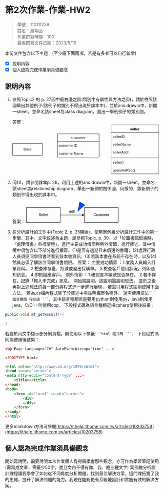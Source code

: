 # 第2次作業-作業-HW2
>
>學號：110111239
><br />
>姓名：游翊丞
><br />
>作業撰寫時間：100
><br />
>最後撰寫文件日期：2023/5/19
>

本份文件包含以下主題：(至少需下面兩項，若是有多者可以自行新增)
- [x] 說明內容
- [x] 個人認為完成作業須具備觀念

## 說明內容

1. 參照Topic2 的 p. 27圖中最右邊之圖(類別中有屬性與方法之圖)，請於依照該圖舉出其他例子(該例子的類別不得出現於課本中)，並於ans.drawio中，新開一sheet，並命名該sheet為class diagram，畫出一舉例例子的類別圖。

    答案：
        <svg xmlns="http://www.w3.org/2000/svg" xmlns:xlink="http://www.w3.org/1999/xlink" version="1.1" width="491px" viewBox="-0.5 -0.5 491 168" content="&lt;mxfile&gt;&lt;diagram id=&quot;00uJ2j64e-IOjojXTcYE&quot; name=&quot;class diagram&quot;&gt;&lt;mxGraphModel dx=&quot;1130&quot; dy=&quot;779&quot; grid=&quot;1&quot; gridSize=&quot;10&quot; guides=&quot;1&quot; tooltips=&quot;1&quot; connect=&quot;1&quot; arrows=&quot;1&quot; fold=&quot;1&quot; page=&quot;1&quot; pageScale=&quot;1&quot; pageWidth=&quot;827&quot; pageHeight=&quot;1169&quot; math=&quot;0&quot; shadow=&quot;0&quot;&gt;&lt;root&gt;&lt;mxCell id=&quot;0&quot;/&gt;&lt;mxCell id=&quot;1&quot; parent=&quot;0&quot;/&gt;&lt;mxCell id=&quot;2&quot; value=&quot;Boss&quot; style=&quot;html=1;&quot; parent=&quot;1&quot; vertex=&quot;1&quot;&gt;&lt;mxGeometry x=&quot;30&quot; y=&quot;392&quot; width=&quot;100&quot; height=&quot;40&quot; as=&quot;geometry&quot;/&gt;&lt;/mxCell&gt;&lt;mxCell id=&quot;3&quot; value=&quot;seller&quot; style=&quot;swimlane;fontStyle=1;align=center;verticalAlign=top;childLayout=stackLayout;horizontal=1;startSize=26;horizontalStack=0;resizeParent=1;resizeParentMax=0;resizeLast=0;collapsible=1;marginBottom=0;&quot; parent=&quot;1&quot; vertex=&quot;1&quot;&gt;&lt;mxGeometry x=&quot;360&quot; y=&quot;330&quot; width=&quot;160&quot; height=&quot;164&quot; as=&quot;geometry&quot;/&gt;&lt;/mxCell&gt;&lt;mxCell id=&quot;4&quot; value=&quot;sellerID&quot; style=&quot;text;strokeColor=none;fillColor=none;align=left;verticalAlign=top;spacingLeft=4;spacingRight=4;overflow=hidden;rotatable=0;points=[[0,0.5],[1,0.5]];portConstraint=eastwest;&quot; parent=&quot;3&quot; vertex=&quot;1&quot;&gt;&lt;mxGeometry y=&quot;26&quot; width=&quot;160&quot; height=&quot;26&quot; as=&quot;geometry&quot;/&gt;&lt;/mxCell&gt;&lt;mxCell id=&quot;11&quot; value=&quot;sellerName&quot; style=&quot;text;strokeColor=none;fillColor=none;align=left;verticalAlign=top;spacingLeft=4;spacingRight=4;overflow=hidden;rotatable=0;points=[[0,0.5],[1,0.5]];portConstraint=eastwest;&quot; parent=&quot;3&quot; vertex=&quot;1&quot;&gt;&lt;mxGeometry y=&quot;52&quot; width=&quot;160&quot; height=&quot;26&quot; as=&quot;geometry&quot;/&gt;&lt;/mxCell&gt;&lt;mxCell id=&quot;12&quot; value=&quot;sellerAddr&quot; style=&quot;text;strokeColor=none;fillColor=none;align=left;verticalAlign=top;spacingLeft=4;spacingRight=4;overflow=hidden;rotatable=0;points=[[0,0.5],[1,0.5]];portConstraint=eastwest;&quot; parent=&quot;3&quot; vertex=&quot;1&quot;&gt;&lt;mxGeometry y=&quot;78&quot; width=&quot;160&quot; height=&quot;26&quot; as=&quot;geometry&quot;/&gt;&lt;/mxCell&gt;&lt;mxCell id=&quot;5&quot; value=&quot;&quot; style=&quot;line;strokeWidth=1;fillColor=none;align=left;verticalAlign=middle;spacingTop=-1;spacingLeft=3;spacingRight=3;rotatable=0;labelPosition=right;points=[];portConstraint=eastwest;strokeColor=inherit;&quot; parent=&quot;3&quot; vertex=&quot;1&quot;&gt;&lt;mxGeometry y=&quot;104&quot; width=&quot;160&quot; height=&quot;8&quot; as=&quot;geometry&quot;/&gt;&lt;/mxCell&gt;&lt;mxCell id=&quot;13&quot; value=&quot;seller()&quot; style=&quot;text;strokeColor=none;fillColor=none;align=left;verticalAlign=top;spacingLeft=4;spacingRight=4;overflow=hidden;rotatable=0;points=[[0,0.5],[1,0.5]];portConstraint=eastwest;&quot; parent=&quot;3&quot; vertex=&quot;1&quot;&gt;&lt;mxGeometry y=&quot;112&quot; width=&quot;160&quot; height=&quot;26&quot; as=&quot;geometry&quot;/&gt;&lt;/mxCell&gt;&lt;mxCell id=&quot;16&quot; value=&quot;getsellerRec()&quot; style=&quot;text;strokeColor=none;fillColor=none;align=left;verticalAlign=top;spacingLeft=4;spacingRight=4;overflow=hidden;rotatable=0;points=[[0,0.5],[1,0.5]];portConstraint=eastwest;&quot; parent=&quot;3&quot; vertex=&quot;1&quot;&gt;&lt;mxGeometry y=&quot;138&quot; width=&quot;160&quot; height=&quot;26&quot; as=&quot;geometry&quot;/&gt;&lt;/mxCell&gt;&lt;mxCell id=&quot;7&quot; value=&quot;customer&quot; style=&quot;swimlane;fontStyle=0;childLayout=stackLayout;horizontal=1;startSize=26;fillColor=none;horizontalStack=0;resizeParent=1;resizeParentMax=0;resizeLast=0;collapsible=1;marginBottom=0;&quot; parent=&quot;1&quot; vertex=&quot;1&quot;&gt;&lt;mxGeometry x=&quot;180&quot; y=&quot;360&quot; width=&quot;140&quot; height=&quot;78&quot; as=&quot;geometry&quot;/&gt;&lt;/mxCell&gt;&lt;mxCell id=&quot;8&quot; value=&quot;customerID&quot; style=&quot;text;strokeColor=none;fillColor=none;align=left;verticalAlign=top;spacingLeft=4;spacingRight=4;overflow=hidden;rotatable=0;points=[[0,0.5],[1,0.5]];portConstraint=eastwest;&quot; parent=&quot;7&quot; vertex=&quot;1&quot;&gt;&lt;mxGeometry y=&quot;26&quot; width=&quot;140&quot; height=&quot;26&quot; as=&quot;geometry&quot;/&gt;&lt;/mxCell&gt;&lt;mxCell id=&quot;10&quot; value=&quot;customerName&quot; style=&quot;text;strokeColor=none;fillColor=none;align=left;verticalAlign=top;spacingLeft=4;spacingRight=4;overflow=hidden;rotatable=0;points=[[0,0.5],[1,0.5]];portConstraint=eastwest;&quot; parent=&quot;7&quot; vertex=&quot;1&quot;&gt;&lt;mxGeometry y=&quot;52&quot; width=&quot;140&quot; height=&quot;26&quot; as=&quot;geometry&quot;/&gt;&lt;/mxCell&gt;&lt;/root&gt;&lt;/mxGraphModel&gt;&lt;/diagram&gt;&lt;diagram id=&quot;_fV6z3VVRoava9m5s2S0&quot; name=&quot;relationship diagram&quot;&gt;&#10;        &lt;mxGraphModel dx=&quot;283&quot; dy=&quot;243&quot; grid=&quot;1&quot; gridSize=&quot;10&quot; guides=&quot;1&quot; tooltips=&quot;1&quot; connect=&quot;1&quot; arrows=&quot;1&quot; fold=&quot;1&quot; page=&quot;1&quot; pageScale=&quot;1&quot; pageWidth=&quot;827&quot; pageHeight=&quot;1169&quot; math=&quot;0&quot; shadow=&quot;0&quot;&gt;&#10;            &lt;root&gt;&#10;                &lt;mxCell id=&quot;0&quot;/&gt;&#10;                &lt;mxCell id=&quot;1&quot; parent=&quot;0&quot;/&gt;&#10;                &lt;mxCell id=&quot;3CVQxU7x5a9Bn7Tyws0B-3&quot; value=&quot;&quot; style=&quot;edgeStyle=none;html=1;&quot; edge=&quot;1&quot; parent=&quot;1&quot; source=&quot;3CVQxU7x5a9Bn7Tyws0B-1&quot; target=&quot;3CVQxU7x5a9Bn7Tyws0B-2&quot;&gt;&#10;                    &lt;mxGeometry relative=&quot;1&quot; as=&quot;geometry&quot;/&gt;&#10;                &lt;/mxCell&gt;&#10;                &lt;mxCell id=&quot;3CVQxU7x5a9Bn7Tyws0B-1&quot; value=&quot;Seller&quot; style=&quot;html=1;fillColor=none;&quot; vertex=&quot;1&quot; parent=&quot;1&quot;&gt;&#10;                    &lt;mxGeometry x=&quot;20&quot; y=&quot;110&quot; width=&quot;110&quot; height=&quot;50&quot; as=&quot;geometry&quot;/&gt;&#10;                &lt;/mxCell&gt;&#10;                &lt;mxCell id=&quot;3CVQxU7x5a9Bn7Tyws0B-2&quot; value=&quot;Customer&quot; style=&quot;html=1;fillColor=none;&quot; vertex=&quot;1&quot; parent=&quot;1&quot;&gt;&#10;                    &lt;mxGeometry x=&quot;210&quot; y=&quot;110&quot; width=&quot;110&quot; height=&quot;50&quot; as=&quot;geometry&quot;/&gt;&#10;                &lt;/mxCell&gt;&#10;                &lt;mxCell id=&quot;3CVQxU7x5a9Bn7Tyws0B-4&quot; value=&quot;sell&quot; style=&quot;text;align=center;fontStyle=1;verticalAlign=middle;spacingLeft=3;spacingRight=3;strokeColor=none;rotatable=0;points=[[0,0.5],[1,0.5]];portConstraint=eastwest;&quot; vertex=&quot;1&quot; parent=&quot;1&quot;&gt;&#10;                    &lt;mxGeometry x=&quot;130&quot; y=&quot;110&quot; width=&quot;80&quot; height=&quot;26&quot; as=&quot;geometry&quot;/&gt;&#10;                &lt;/mxCell&gt;&#10;                &lt;mxCell id=&quot;3CVQxU7x5a9Bn7Tyws0B-5&quot; value=&quot;&quot; style=&quot;triangle;whiteSpace=wrap;html=1;rotation=120;fillColor=#0050ef;fontColor=#ffffff;strokeColor=#001DBC;&quot; vertex=&quot;1&quot; parent=&quot;1&quot;&gt;&#10;                    &lt;mxGeometry x=&quot;180&quot; y=&quot;100&quot; width=&quot;30&quot; height=&quot;20&quot; as=&quot;geometry&quot;/&gt;&#10;                &lt;/mxCell&gt;&#10;            &lt;/root&gt;&#10;        &lt;/mxGraphModel&gt;&#10;    &lt;/diagram&gt;&lt;/mxfile&gt;" onclick="(function(svg){var src=window.event.target||window.event.srcElement;while (src!=null&amp;&amp;src.nodeName.toLowerCase()!='a'){src=src.parentNode;}if(src==null){if(svg.wnd!=null&amp;&amp;!svg.wnd.closed){svg.wnd.focus();}else{var r=function(evt){if(evt.data=='ready'&amp;&amp;evt.source==svg.wnd){svg.wnd.postMessage(decodeURIComponent(svg.getAttribute('content')),'*');window.removeEventListener('message',r);}};window.addEventListener('message',r);svg.wnd=window.open('https://viewer.diagrams.net/?client=1&amp;page=0&amp;edit=_blank');}}})(this);" style="cursor:pointer;max-width:100%;max-height:168px;"><defs><clipPath id="mx-clip-334-31-152-26-0"><rect x="334" y="31" width="152" height="26"/></clipPath><clipPath id="mx-clip-334-57-152-26-0"><rect x="334" y="57" width="152" height="26"/></clipPath><clipPath id="mx-clip-334-83-152-26-0"><rect x="334" y="83" width="152" height="26"/></clipPath><clipPath id="mx-clip-334-117-152-26-0"><rect x="334" y="117" width="152" height="26"/></clipPath><clipPath id="mx-clip-334-143-152-26-0"><rect x="334" y="143" width="152" height="26"/></clipPath><clipPath id="mx-clip-154-61-132-26-0"><rect x="154" y="61" width="132" height="26"/></clipPath><clipPath id="mx-clip-154-87-132-26-0"><rect x="154" y="87" width="132" height="26"/></clipPath></defs><g><rect x="0" y="62" width="100" height="40" fill="rgb(255, 255, 255)" stroke="rgb(0, 0, 0)" pointer-events="all"/><g transform="translate(-0.5 -0.5)"><switch><foreignObject pointer-events="none" width="100%" height="100%" requiredFeatures="http://www.w3.org/TR/SVG11/feature#Extensibility" style="overflow: visible; text-align: left;"><div xmlns="http://www.w3.org/1999/xhtml" style="display: flex; align-items: unsafe center; justify-content: unsafe center; width: 1px; height: 1px; padding-top: 82px; margin-left: 50px;"><div data-drawio-colors="color: rgb(0, 0, 0); " style="box-sizing: border-box; font-size: 0px; text-align: center;"><div style="display: inline-block; font-size: 12px; font-family: Helvetica; color: rgb(0, 0, 0); line-height: 1.2; pointer-events: all; white-space: nowrap;">Boss</div></div></div></foreignObject><text x="50" y="86" fill="rgb(0, 0, 0)" font-family="Helvetica" font-size="12px" text-anchor="middle">Boss</text></switch></g><path d="M 330 26 L 330 0 L 490 0 L 490 26" fill="rgb(255, 255, 255)" stroke="rgb(0, 0, 0)" stroke-miterlimit="10" pointer-events="all"/><path d="M 330 26 L 330 164 L 490 164 L 490 26" fill="none" stroke="rgb(0, 0, 0)" stroke-miterlimit="10" pointer-events="none"/><path d="M 330 26 L 490 26" fill="none" stroke="rgb(0, 0, 0)" stroke-miterlimit="10" pointer-events="none"/><g fill="rgb(0, 0, 0)" font-family="Helvetica" font-weight="bold" pointer-events="none" text-anchor="middle" font-size="12px"><text x="409.5" y="17.5">seller</text></g><g fill="rgb(0, 0, 0)" font-family="Helvetica" pointer-events="none" clip-path="url(#mx-clip-334-31-152-26-0)" font-size="12px"><text x="335.5" y="43.5">sellerID</text></g><g fill="rgb(0, 0, 0)" font-family="Helvetica" pointer-events="none" clip-path="url(#mx-clip-334-57-152-26-0)" font-size="12px"><text x="335.5" y="69.5">sellerName</text></g><g fill="rgb(0, 0, 0)" font-family="Helvetica" pointer-events="none" clip-path="url(#mx-clip-334-83-152-26-0)" font-size="12px"><text x="335.5" y="95.5">sellerAddr</text></g><path d="M 330 108 L 490 108" fill="none" stroke="rgb(0, 0, 0)" stroke-miterlimit="10" pointer-events="none"/><g fill="rgb(0, 0, 0)" font-family="Helvetica" pointer-events="none" clip-path="url(#mx-clip-334-117-152-26-0)" font-size="12px"><text x="335.5" y="129.5">seller()</text></g><g fill="rgb(0, 0, 0)" font-family="Helvetica" pointer-events="none" clip-path="url(#mx-clip-334-143-152-26-0)" font-size="12px"><text x="335.5" y="155.5">getsellerRec()</text></g><path d="M 150 56 L 150 30 L 290 30 L 290 56" fill="none" stroke="rgb(0, 0, 0)" stroke-miterlimit="10" pointer-events="none"/><path d="M 150 56 L 150 108 L 290 108 L 290 56" fill="none" stroke="rgb(0, 0, 0)" stroke-miterlimit="10" pointer-events="none"/><path d="M 150 56 L 290 56" fill="none" stroke="rgb(0, 0, 0)" stroke-miterlimit="10" pointer-events="none"/><g fill="rgb(0, 0, 0)" font-family="Helvetica" pointer-events="none" text-anchor="middle" font-size="12px"><text x="219.5" y="47.5">customer</text></g><g fill="rgb(0, 0, 0)" font-family="Helvetica" pointer-events="none" clip-path="url(#mx-clip-154-61-132-26-0)" font-size="12px"><text x="155.5" y="73.5">customerID</text></g><g fill="rgb(0, 0, 0)" font-family="Helvetica" pointer-events="none" clip-path="url(#mx-clip-154-87-132-26-0)" font-size="12px"><text x="155.5" y="99.5">customerName</text></g></g><switch><g requiredFeatures="http://www.w3.org/TR/SVG11/feature#Extensibility"/><a transform="translate(0,-5)" xlink:href="https://www.diagrams.net/doc/faq/svg-export-text-problems" target="_blank"><text text-anchor="middle" font-size="10px" x="50%" y="100%">Text is not SVG - cannot display</text></a></switch></svg>

2. 同(1)，請參閱課本p. 28，利用上述的ans.drawio中，新開一sheet，並命名該sheet為relationship diagram，舉出一新例的關係圖，同樣的，該新例子的類別不得出現於課本中。

    答案：
        <svg xmlns="http://www.w3.org/2000/svg" xmlns:xlink="http://www.w3.org/1999/xlink" version="1.1" width="301px" viewBox="-0.5 -0.5 301 70" content="&lt;mxfile&gt;&lt;diagram id=&quot;00uJ2j64e-IOjojXTcYE&quot; name=&quot;class diagram&quot;&gt;&lt;mxGraphModel dx=&quot;1130&quot; dy=&quot;779&quot; grid=&quot;1&quot; gridSize=&quot;10&quot; guides=&quot;1&quot; tooltips=&quot;1&quot; connect=&quot;1&quot; arrows=&quot;1&quot; fold=&quot;1&quot; page=&quot;1&quot; pageScale=&quot;1&quot; pageWidth=&quot;827&quot; pageHeight=&quot;1169&quot; math=&quot;0&quot; shadow=&quot;0&quot;&gt;&lt;root&gt;&lt;mxCell id=&quot;0&quot;/&gt;&lt;mxCell id=&quot;1&quot; parent=&quot;0&quot;/&gt;&lt;mxCell id=&quot;2&quot; value=&quot;Boss&quot; style=&quot;html=1;&quot; parent=&quot;1&quot; vertex=&quot;1&quot;&gt;&lt;mxGeometry x=&quot;30&quot; y=&quot;392&quot; width=&quot;100&quot; height=&quot;40&quot; as=&quot;geometry&quot;/&gt;&lt;/mxCell&gt;&lt;mxCell id=&quot;3&quot; value=&quot;seller&quot; style=&quot;swimlane;fontStyle=1;align=center;verticalAlign=top;childLayout=stackLayout;horizontal=1;startSize=26;horizontalStack=0;resizeParent=1;resizeParentMax=0;resizeLast=0;collapsible=1;marginBottom=0;&quot; parent=&quot;1&quot; vertex=&quot;1&quot;&gt;&lt;mxGeometry x=&quot;360&quot; y=&quot;330&quot; width=&quot;160&quot; height=&quot;164&quot; as=&quot;geometry&quot;/&gt;&lt;/mxCell&gt;&lt;mxCell id=&quot;4&quot; value=&quot;sellerID&quot; style=&quot;text;strokeColor=none;fillColor=none;align=left;verticalAlign=top;spacingLeft=4;spacingRight=4;overflow=hidden;rotatable=0;points=[[0,0.5],[1,0.5]];portConstraint=eastwest;&quot; parent=&quot;3&quot; vertex=&quot;1&quot;&gt;&lt;mxGeometry y=&quot;26&quot; width=&quot;160&quot; height=&quot;26&quot; as=&quot;geometry&quot;/&gt;&lt;/mxCell&gt;&lt;mxCell id=&quot;11&quot; value=&quot;sellerName&quot; style=&quot;text;strokeColor=none;fillColor=none;align=left;verticalAlign=top;spacingLeft=4;spacingRight=4;overflow=hidden;rotatable=0;points=[[0,0.5],[1,0.5]];portConstraint=eastwest;&quot; parent=&quot;3&quot; vertex=&quot;1&quot;&gt;&lt;mxGeometry y=&quot;52&quot; width=&quot;160&quot; height=&quot;26&quot; as=&quot;geometry&quot;/&gt;&lt;/mxCell&gt;&lt;mxCell id=&quot;12&quot; value=&quot;sellerAddr&quot; style=&quot;text;strokeColor=none;fillColor=none;align=left;verticalAlign=top;spacingLeft=4;spacingRight=4;overflow=hidden;rotatable=0;points=[[0,0.5],[1,0.5]];portConstraint=eastwest;&quot; parent=&quot;3&quot; vertex=&quot;1&quot;&gt;&lt;mxGeometry y=&quot;78&quot; width=&quot;160&quot; height=&quot;26&quot; as=&quot;geometry&quot;/&gt;&lt;/mxCell&gt;&lt;mxCell id=&quot;5&quot; value=&quot;&quot; style=&quot;line;strokeWidth=1;fillColor=none;align=left;verticalAlign=middle;spacingTop=-1;spacingLeft=3;spacingRight=3;rotatable=0;labelPosition=right;points=[];portConstraint=eastwest;strokeColor=inherit;&quot; parent=&quot;3&quot; vertex=&quot;1&quot;&gt;&lt;mxGeometry y=&quot;104&quot; width=&quot;160&quot; height=&quot;8&quot; as=&quot;geometry&quot;/&gt;&lt;/mxCell&gt;&lt;mxCell id=&quot;13&quot; value=&quot;seller()&quot; style=&quot;text;strokeColor=none;fillColor=none;align=left;verticalAlign=top;spacingLeft=4;spacingRight=4;overflow=hidden;rotatable=0;points=[[0,0.5],[1,0.5]];portConstraint=eastwest;&quot; parent=&quot;3&quot; vertex=&quot;1&quot;&gt;&lt;mxGeometry y=&quot;112&quot; width=&quot;160&quot; height=&quot;26&quot; as=&quot;geometry&quot;/&gt;&lt;/mxCell&gt;&lt;mxCell id=&quot;16&quot; value=&quot;getsellerRec()&quot; style=&quot;text;strokeColor=none;fillColor=none;align=left;verticalAlign=top;spacingLeft=4;spacingRight=4;overflow=hidden;rotatable=0;points=[[0,0.5],[1,0.5]];portConstraint=eastwest;&quot; parent=&quot;3&quot; vertex=&quot;1&quot;&gt;&lt;mxGeometry y=&quot;138&quot; width=&quot;160&quot; height=&quot;26&quot; as=&quot;geometry&quot;/&gt;&lt;/mxCell&gt;&lt;mxCell id=&quot;7&quot; value=&quot;customer&quot; style=&quot;swimlane;fontStyle=0;childLayout=stackLayout;horizontal=1;startSize=26;fillColor=none;horizontalStack=0;resizeParent=1;resizeParentMax=0;resizeLast=0;collapsible=1;marginBottom=0;&quot; parent=&quot;1&quot; vertex=&quot;1&quot;&gt;&lt;mxGeometry x=&quot;180&quot; y=&quot;360&quot; width=&quot;140&quot; height=&quot;78&quot; as=&quot;geometry&quot;/&gt;&lt;/mxCell&gt;&lt;mxCell id=&quot;8&quot; value=&quot;customerID&quot; style=&quot;text;strokeColor=none;fillColor=none;align=left;verticalAlign=top;spacingLeft=4;spacingRight=4;overflow=hidden;rotatable=0;points=[[0,0.5],[1,0.5]];portConstraint=eastwest;&quot; parent=&quot;7&quot; vertex=&quot;1&quot;&gt;&lt;mxGeometry y=&quot;26&quot; width=&quot;140&quot; height=&quot;26&quot; as=&quot;geometry&quot;/&gt;&lt;/mxCell&gt;&lt;mxCell id=&quot;10&quot; value=&quot;customerName&quot; style=&quot;text;strokeColor=none;fillColor=none;align=left;verticalAlign=top;spacingLeft=4;spacingRight=4;overflow=hidden;rotatable=0;points=[[0,0.5],[1,0.5]];portConstraint=eastwest;&quot; parent=&quot;7&quot; vertex=&quot;1&quot;&gt;&lt;mxGeometry y=&quot;52&quot; width=&quot;140&quot; height=&quot;26&quot; as=&quot;geometry&quot;/&gt;&lt;/mxCell&gt;&lt;/root&gt;&lt;/mxGraphModel&gt;&lt;/diagram&gt;&lt;diagram id=&quot;_fV6z3VVRoava9m5s2S0&quot; name=&quot;relationship diagram&quot;&gt;&lt;mxGraphModel dx=&quot;1130&quot; dy=&quot;779&quot; grid=&quot;1&quot; gridSize=&quot;10&quot; guides=&quot;1&quot; tooltips=&quot;1&quot; connect=&quot;1&quot; arrows=&quot;1&quot; fold=&quot;1&quot; page=&quot;1&quot; pageScale=&quot;1&quot; pageWidth=&quot;827&quot; pageHeight=&quot;1169&quot; math=&quot;0&quot; shadow=&quot;0&quot;&gt;&lt;root&gt;&lt;mxCell id=&quot;0&quot;/&gt;&lt;mxCell id=&quot;1&quot; parent=&quot;0&quot;/&gt;&lt;mxCell id=&quot;3CVQxU7x5a9Bn7Tyws0B-3&quot; value=&quot;&quot; style=&quot;edgeStyle=none;html=1;&quot; parent=&quot;1&quot; source=&quot;3CVQxU7x5a9Bn7Tyws0B-1&quot; target=&quot;3CVQxU7x5a9Bn7Tyws0B-2&quot; edge=&quot;1&quot;&gt;&lt;mxGeometry relative=&quot;1&quot; as=&quot;geometry&quot;/&gt;&lt;/mxCell&gt;&lt;mxCell id=&quot;3CVQxU7x5a9Bn7Tyws0B-1&quot; value=&quot;Seller&quot; style=&quot;html=1;fillColor=none;&quot; parent=&quot;1&quot; vertex=&quot;1&quot;&gt;&lt;mxGeometry x=&quot;20&quot; y=&quot;110&quot; width=&quot;110&quot; height=&quot;50&quot; as=&quot;geometry&quot;/&gt;&lt;/mxCell&gt;&lt;mxCell id=&quot;3CVQxU7x5a9Bn7Tyws0B-2&quot; value=&quot;Customer&quot; style=&quot;html=1;fillColor=none;&quot; parent=&quot;1&quot; vertex=&quot;1&quot;&gt;&lt;mxGeometry x=&quot;210&quot; y=&quot;110&quot; width=&quot;110&quot; height=&quot;50&quot; as=&quot;geometry&quot;/&gt;&lt;/mxCell&gt;&lt;mxCell id=&quot;3CVQxU7x5a9Bn7Tyws0B-4&quot; value=&quot;sell&quot; style=&quot;text;align=center;fontStyle=1;verticalAlign=middle;spacingLeft=3;spacingRight=3;strokeColor=none;rotatable=0;points=[[0,0.5],[1,0.5]];portConstraint=eastwest;&quot; parent=&quot;1&quot; vertex=&quot;1&quot;&gt;&lt;mxGeometry x=&quot;130&quot; y=&quot;110&quot; width=&quot;80&quot; height=&quot;26&quot; as=&quot;geometry&quot;/&gt;&lt;/mxCell&gt;&lt;mxCell id=&quot;3CVQxU7x5a9Bn7Tyws0B-5&quot; value=&quot;&quot; style=&quot;triangle;whiteSpace=wrap;html=1;rotation=120;fillColor=#0050ef;fontColor=#ffffff;strokeColor=#001DBC;&quot; parent=&quot;1&quot; vertex=&quot;1&quot;&gt;&lt;mxGeometry x=&quot;180&quot; y=&quot;100&quot; width=&quot;30&quot; height=&quot;20&quot; as=&quot;geometry&quot;/&gt;&lt;/mxCell&gt;&lt;/root&gt;&lt;/mxGraphModel&gt;&lt;/diagram&gt;&lt;/mxfile&gt;" onclick="(function(svg){var src=window.event.target||window.event.srcElement;while (src!=null&amp;&amp;src.nodeName.toLowerCase()!='a'){src=src.parentNode;}if(src==null){if(svg.wnd!=null&amp;&amp;!svg.wnd.closed){svg.wnd.focus();}else{var r=function(evt){if(evt.data=='ready'&amp;&amp;evt.source==svg.wnd){svg.wnd.postMessage(decodeURIComponent(svg.getAttribute('content')),'*');window.removeEventListener('message',r);}};window.addEventListener('message',r);svg.wnd=window.open('https://viewer.diagrams.net/?client=1&amp;page=1&amp;edit=_blank');}}})(this);" style="cursor:pointer;max-width:100%;max-height:70px;"><defs/><g><path d="M 110 43 L 183.63 43" fill="none" stroke="rgb(0, 0, 0)" stroke-miterlimit="10" pointer-events="stroke"/><path d="M 188.88 43 L 181.88 46.5 L 183.63 43 L 181.88 39.5 Z" fill="rgb(0, 0, 0)" stroke="rgb(0, 0, 0)" stroke-miterlimit="10" pointer-events="all"/><rect x="0" y="18" width="110" height="50" fill="none" stroke="rgb(0, 0, 0)" pointer-events="all"/><g transform="translate(-0.5 -0.5)"><switch><foreignObject pointer-events="none" width="100%" height="100%" requiredFeatures="http://www.w3.org/TR/SVG11/feature#Extensibility" style="overflow: visible; text-align: left;"><div xmlns="http://www.w3.org/1999/xhtml" style="display: flex; align-items: unsafe center; justify-content: unsafe center; width: 1px; height: 1px; padding-top: 43px; margin-left: 55px;"><div data-drawio-colors="color: rgb(0, 0, 0); " style="box-sizing: border-box; font-size: 0px; text-align: center;"><div style="display: inline-block; font-size: 12px; font-family: Helvetica; color: rgb(0, 0, 0); line-height: 1.2; pointer-events: all; white-space: nowrap;">Seller</div></div></div></foreignObject><text x="55" y="47" fill="rgb(0, 0, 0)" font-family="Helvetica" font-size="12px" text-anchor="middle">Seller</text></switch></g><rect x="190" y="18" width="110" height="50" fill="none" stroke="rgb(0, 0, 0)" pointer-events="all"/><g transform="translate(-0.5 -0.5)"><switch><foreignObject pointer-events="none" width="100%" height="100%" requiredFeatures="http://www.w3.org/TR/SVG11/feature#Extensibility" style="overflow: visible; text-align: left;"><div xmlns="http://www.w3.org/1999/xhtml" style="display: flex; align-items: unsafe center; justify-content: unsafe center; width: 1px; height: 1px; padding-top: 43px; margin-left: 245px;"><div data-drawio-colors="color: rgb(0, 0, 0); " style="box-sizing: border-box; font-size: 0px; text-align: center;"><div style="display: inline-block; font-size: 12px; font-family: Helvetica; color: rgb(0, 0, 0); line-height: 1.2; pointer-events: all; white-space: nowrap;">Customer</div></div></div></foreignObject><text x="245" y="47" fill="rgb(0, 0, 0)" font-family="Helvetica" font-size="12px" text-anchor="middle">Customer</text></switch></g><rect x="110" y="18" width="80" height="26" fill="none" stroke="none" pointer-events="all"/><g fill="rgb(0, 0, 0)" font-family="Helvetica" font-weight="bold" text-anchor="middle" font-size="12px"><text x="149.5" y="35.5">sell</text></g><path d="M 160 8 L 190 18 L 160 28 Z" fill="#0050ef" stroke="#001dbc" stroke-miterlimit="10" transform="rotate(120,175,18)" pointer-events="all"/></g><switch><g requiredFeatures="http://www.w3.org/TR/SVG11/feature#Extensibility"/><a transform="translate(0,-5)" xlink:href="https://www.diagrams.net/doc/faq/svg-export-text-problems" target="_blank"><text text-anchor="middle" font-size="10px" x="50%" y="100%">Text is not SVG - cannot display</text></a></switch></svg>

3. 在分析設計的工作中(Topic 2, p. 35開始)，使用案例維分析設計工作中的第一步驟，其中，文字敘述為主題，請參照Topic, p. 39，以「於圖書館借書時，『處理借書』各樣情境」，進行主要成功情節與例外情節，進行敘述。其中情境中須包含以下部分進行撰寫。(1)是否有過期且未償還的書籍，(2)處理行政人員須臾同學借書時看到該本書資訊，(3)若該本書在系統不存在時，以及(4)館員必須了解該位同學借書期限。
    答案：
        主要成功情節︓ 1.業務人員輸入訂單資料。 2.檢查庫存量，扣減或發出採購單。 3.檢查客戶信用狀況，列印通知訊息。 4.即刻回應客戶。 例外情節︓ 1.確認書本編號是否存在。 2.若不存在，記錄「輸入未完成」訊息。
開始寫說明，該說明需說明想法，
並於之後再對上述想法的每一部分將程式進一步進行展現，
若需引用程式區則使用下面方法，
若為.cs檔內程式除了於敘述中需註明檔案名稱外，
還需使用語法` ```語言種類 程式碼 ``` `，其中語言種類若是要用python則使用py，java則使用java，C/C++則使用cpp，
下段程式碼為語言種類選擇csharp使用後結果：

```csharp
public void mt_getResult(){
    ...
}
```

若要於內文中標示部分網頁檔，則使用以下標籤` ```html 程式碼 ``` `，
下段程式碼則為使用後結果：

```html
<%@ Page Language="C#" AutoEventWireup="true" ...>

<!DOCTYPE html>

<html xmlns="http://www.w3.org/1999/xhtml">
<head runat="server">
<meta http-equiv="Content-Type" ...>
    <title></title>
</head>
<body>
    <form id="form1" runat="server">
        <div>
        </div>
    </form>
</body>
</html>
```
更多markdown方法可參閱[https://ithelp.ithome.com.tw/articles/10203758](https://ithelp.ithome.com.tw/articles/10203758)

## 個人認為完成作業須具備觀念

開始寫說明，需要說明本次作業個人覺得需學會那些觀念，亦可作為學習筆記使用 (需寫成文章，需最少50字，並且文內不得有你、我、他三種文字)
    案例維分析設計課程讓我學會了如何從不同角度分析問題，找到最佳解決方案。這門課拓寬了我的思維，提升了解決問題的能力。我現在能夠更有系統地設計和實施有效的解決方案。